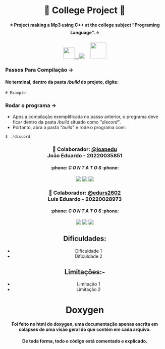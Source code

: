 <h1 align="center">📖 College Project 📖</h1>

<div align="center">
<h4>⭐️ Project making a Mp3 using C++ at the college subject "Programing Language". ⭐️</h4>
  <a href="https://http://linguagemc.com.br/o-que-e-linguagem-c//"><img height= "35" src= "https://img.shields.io/badge/c++-35495E?style=for-the-badge&logo=c&logoColor=4FC08D">&nbsp;&nbsp;&nbsp;&nbsp;</a><img src="https://img.icons8.com/cute-clipart/64/null/services.png"/><a>&nbsp;&nbsp;&nbsp;&nbsp;&nbsp;<img height= "50" src= "https://www.svgrepo.com/show/270190/mp3.svg">
</a>
</div>

### Passos Para Compilação ->
#### No terminal, dentro da pasta  */build*  do projeto, digite:

```js
# Example
```

### Rodar o programa ->
 - Após a compilação exemplificada no passo anterior, o programa deve ficar dentro da pasta */build* situado como *"discord"*.
 - Portanto, abra a pasta *"build"* e rode o programa com: 
```ts
$ ./discord
```
<h3 align="center"> 👾 Colaborador: <a href="https://github.com/joapedu"><strong>@joapedu</strong></a> <br />João Eduardo - 20220035851</h3>
<h4 align="center">:phone: <i>C O N T A T O S</i> :phone:</h4>
<div align="center">
    <a href = "https://mailto:joaoeduardobraga2@gmail.com"><img src="https://img.shields.io/badge/-Gmail-F80000?style=for-the-badge&logo=gmail&logoColor=white" target="_blank"></a>
    <a href="https://www.linkedin.com/in/joão-eduardo-braga/" target="_blank"><img src="https://img.shields.io/badge/-LinkedIn-%230077B5?style=for-the-badge&logo=linkedin&logoColor=white" target="_blank"></a>
    <a href="https://wa.me/5584981480327/" target="_blank"><img src="https://img.shields.io/badge/-WhatsApp-4EA94B?style=for-the-badge&logo=WhatsApp&logoColor=white" target="_blank"></a>
</div>

<h3 align="center">🐺 Colaborador: <a href="https://github.com/edurs2602"><strong>@edurs2602</strong></a><br />Luis Eduardo - 20220028973</h3>
<h4 align="center">:phone: <i>C O N T A T O S</i> :phone:</h4>
<div align="center">
    <a href = "https://mailto:edurs.2602@gmail.com"><img src="https://img.shields.io/badge/-Gmail-F80000?style=for-the-badge&logo=gmail&logoColor=white" target="_blank"></a>
    <a href="https://www.linkedin.com/in/lu%C3%ADs-eduardo-da-silva-ribeiro-462221233/" target="_blank"><img src="https://img.shields.io/badge/-LinkedIn-%230077B5?style=for-the-badge&logo=linkedin&logoColor=white" target="_blank"></a>
    <a href="https://wa.me/5584996361789/" target="_blank"><img src="https://img.shields.io/badge/-WhatsApp-4EA94B?style=for-the-badge&logo=WhatsApp&logoColor=white" target="_blank"></a>
</div>

<div align="center">

## Dificuldades:
- Dificuldade 1
- Dificuldade 2
</div>
<div align="center">

## Limitações:-
- Limitação 1
- Limitação 2
</div>
<div align="center">

# Doxygen
#### Foi feito no html do doxygen, uma documentação apenas escrita em colapses de uma visão geral do que contém em cada arquivo.
#### De toda forma, todo o código está comentado e explicado.
</div>
